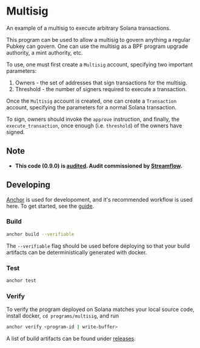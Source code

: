 # Multisig

An example of a multisig to execute arbitrary Solana transactions.

This program can be used to allow a multisig to govern anything a regular
Pubkey can govern. One can use the multisig as a BPF program upgrade
authority, a mint authority, etc.

To use, one must first create a `Multisig` account, specifying two important
parameters:

1. Owners - the set of addresses that sign transactions for the multisig.
2. Threshold - the number of signers required to execute a transaction.

Once the `Multisig` account is created, one can create a `Transaction`
account, specifying the parameters for a normal Solana transaction.

To sign, owners should invoke the `approve` instruction, and finally,
the `execute_transaction`, once enough (i.e. `threshold`) of the owners have
signed.

## Note

* **This code (0.9.0) is [audited](./SECURITY_AUDIT_REPORT.pdf). Audit commissioned by [Streamflow](https://github.com/streamflow-finance).**

## Developing

[Anchor](https://github.com/coral-xyz/anchor) is used for developoment, and it's
recommended workflow is used here. To get started, see the [guide](https://anchor-lang.com).

### Build

```bash
anchor build --verifiable
```

The `--verifiable` flag should be used before deploying so that your build artifacts
can be deterministically generated with docker.

### Test

```bash
anchor test
```

### Verify

To verify the program deployed on Solana matches your local source code, install
docker, `cd programs/multisig`, and run

```bash
anchor verify <program-id | write-buffer>
```

A list of build artifacts can be found under [releases](https://github.com/coral-xyz/multisig/releases).
